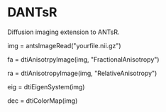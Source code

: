 # DANTsR
Diffusion imaging extension to ANTsR.

img = antsImageRead("yourfile.nii.gz")

fa = dtiAnisotrpyImage(img, "FractionalAnisotropy")

ra = dtiAnisotropyImage(img, "RelativeAnisotropy")

eig = dtiEigenSystem(img)

dec = dtiColorMap(img)
